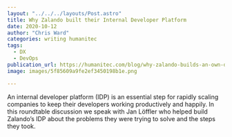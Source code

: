 ```yaml
---
layout: "../../../layouts/Post.astro"
title: Why Zalando built their Internal Developer Platform‍
date: 2020-10-12
author: "Chris Ward"
categories: writing humanitec
tags: 
  - DX
  - DevOps
publication_url: https://humanitec.com/blog/why-zalando-builds-an-own-developer-platform
image: images/5f85609a9fe2ef3450198b1e.png

---
```


An internal developer platform (IDP) is an essential step for rapidly scaling companies to keep their developers working productively and happily. In this roundtable discussion we speak with Jan Löffler who helped build Zalando’s IDP about the problems they were trying to solve and the steps they took.